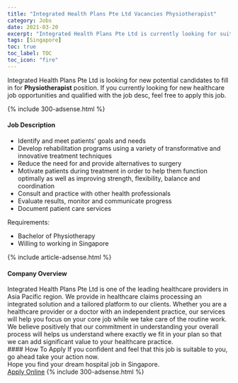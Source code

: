 ```yaml
---
title: "Integrated Health Plans Pte Ltd Vacancies Physiotherapist" 
category: Jobs 
date: 2021-03-20 
excerpt: "Integrated Health Plans Pte Ltd is currently looking for suitable person to fill in the Physiotherapist which positioned at Singapore" 
tags: [Singapore] 
toc: true 
toc_label: TOC 
toc_icon: "fire" 
--- 
```


<p>Integrated Health Plans Pte Ltd is looking for new potential candidates to fill in for <b>Physiotherapist</b> position. If you currently looking for new healthcare job opportunities and qualified with the job desc, feel free to apply this job.
</p>{% include 300-adsense.html %} 
<div><div><h4>Job Description</h4></div><div><div><span><div><ul><li>Identify and meet patients&#8217; goals and needs</li><li>Develop rehabilitation programs using a variety of transformative and innovative treatment techniques</li><li>Reduce the need for and provide alternatives to surgery</li><li>Motivate patients during treatment in order to help them function optimally as well as improving strength, flexibility, balance and coordination</li><li>Consult and practice with other health professionals</li><li>Evaluate results, monitor and communicate progress</li><li>Document patient care services</li></ul><div>Requirements:</div><ul><li>Bachelor of Physiotherapy</li><li>Willing to working in Singapore</li></ul></div></span></div></div></div> 
{% include article-adsense.html %} 
<div><div><h4>Company Overview</h4></div><div><div><span><div><div>Integrated Health Plans Pte Ltd is one of the leading healthcare providers in Asia Pacific region. We provide in healthcare claims processing an integrated solution and a tailored platform to our clients. Whether you are a healthcare provider or a doctor with an independent practice, our services will help you focus on your core job while we take care of the routine work. We believe positively that our commitment in understanding your overall process will helps us understand where exactly we fit in your plan so that we can add significant value to your healthcare practice.</div></div></span></div></div></div> 
#### How To Apply 
If you confident and feel that this job is suitable to you, go ahead take your action now. <br/> 
Hope you find your dream hospital job in Singapore. <br/> 
<a href="https://www.jobstreet.com.my/en/job/physiotherapist-8388220/origin/sg?jobId=jobstreet-sg-job-8388220" class="btn btn--warning" target="_blank" rel="nofollow noopenner">Apply Online</a> 
{% include 300-adsense.html %} 